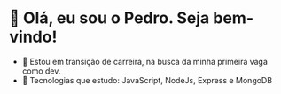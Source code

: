 # 👋 Olá, eu sou o Pedro. Seja bem-vindo!

- 👀 Estou em transição de carreira, na busca da minha primeira vaga como dev.
- 🌱 Tecnologias que estudo: JavaScript, NodeJs, Express e MongoDB
 

